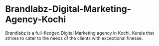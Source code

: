 # Brandlabz-Digital-Marketing-Agency-Kochi
Brandlabz is a full-fledged Digital Marketing agency in Kochi, Kerala that strives to cater to the needs of the clients with exceptional finesse. 
